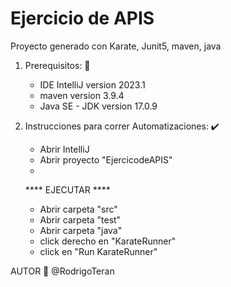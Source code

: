 # Ejercicio de APIS 
Proyecto generado con Karate, Junit5, maven, java 

1. Prerequisitos: 📃
   -  IDE IntelliJ version 2023.1 
   -  maven version 3.9.4
   -  Java SE - JDK version 17.0.9

3. Instrucciones para correr Automatizaciones: ✔️
   - Abrir IntelliJ
   - Abrir proyecto "EjercicodeAPIS"
   - 
  
   **** EJECUTAR ****

   - Abrir carpeta "src" 
   - Abrir carpeta "test"
   - Abrir carpeta "java"
   
   
   * click derecho en "KarateRunner"
   * click en "Run KarateRunner"
    
  

AUTOR 📍
@RodrigoTeran
